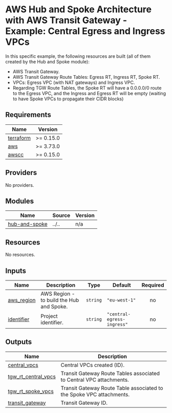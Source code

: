 <!-- BEGIN_TF_DOCS -->
# AWS Hub and Spoke Architecture with AWS Transit Gateway - Example: Central Egress and Ingress VPCs

In this specific example, the following resources are built (all of them created by the Hub and Spoke module):

- AWS Transit Gateway.
- AWS Transit Gateway Route Tables: Egress RT, Ingress RT, Spoke RT.
- VPCs: Egress VPC (with NAT gateways) and Ingress VPC.
- Regarding TGW Route Tables, the Spoke RT will have a 0.0.0.0/0 route to the Egress VPC, and the Ingress and Egress RT will be empty (waiting to have Spoke VPCs to propagate their CIDR blocks)

## Requirements

| Name | Version |
|------|---------|
| <a name="requirement_terraform"></a> [terraform](#requirement\_terraform) | >= 0.15.0 |
| <a name="requirement_aws"></a> [aws](#requirement\_aws) | >= 3.73.0 |
| <a name="requirement_awscc"></a> [awscc](#requirement\_awscc) | >= 0.15.0 |

## Providers

No providers.

## Modules

| Name | Source | Version |
|------|--------|---------|
| <a name="module_hub-and-spoke"></a> [hub-and-spoke](#module\_hub-and-spoke) | ../.. | n/a |

## Resources

No resources.

## Inputs

| Name | Description | Type | Default | Required |
|------|-------------|------|---------|:--------:|
| <a name="input_aws_region"></a> [aws\_region](#input\_aws\_region) | AWS Region - to build the Hub and Spoke. | `string` | `"eu-west-1"` | no |
| <a name="input_identifier"></a> [identifier](#input\_identifier) | Project identifier. | `string` | `"central-egress-ingress"` | no |

## Outputs

| Name | Description |
|------|-------------|
| <a name="output_central_vpcs"></a> [central\_vpcs](#output\_central\_vpcs) | Central VPCs created (ID). |
| <a name="output_tgw_rt_central_vpcs"></a> [tgw\_rt\_central\_vpcs](#output\_tgw\_rt\_central\_vpcs) | Transit Gateway Route Tables associated to Central VPC attachments. |
| <a name="output_tgw_rt_spoke_vpcs"></a> [tgw\_rt\_spoke\_vpcs](#output\_tgw\_rt\_spoke\_vpcs) | Transit Gateway Route Table associated to the Spoke VPC attachments. |
| <a name="output_transit_gateway"></a> [transit\_gateway](#output\_transit\_gateway) | Transit Gateway ID. |
<!-- END_TF_DOCS -->